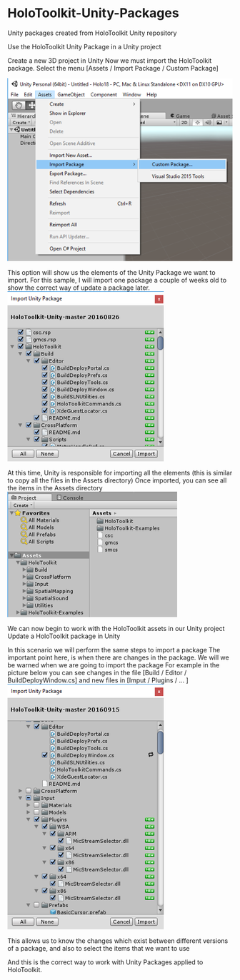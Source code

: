 # HoloToolkit-Unity-Packages
Unity packages created from HoloToolkit Unity repository

Use the HoloToolkit Unity Package in a Unity project

Create a new 3D project in Unity
Now we must import the HoloToolkit package. Select the menu [Assets / Import Package / Custom Package]

![Images/clipboard11](Images/clipboard11.png)

This option will show us the elements of the Unity Package we want to import. For this sample, I will import one package a couple of weeks old to show the correct way of update a package later.
![Images/clipboard12](Images/clipboard12.png)

At this time, Unity is responsible for importing all the elements (this is similar to copy all the files in the Assets directory)
Once imported, you can see all the items in the Assets directory
![Images/clipboard14](Images/clipboard14.png)

We can now begin to work with the HoloToolkit assets in our Unity project
Update a HoloToolkit package in Unity

In this scenario we will perform the same steps to import a package
The important point here, is when there are changes in the package. We will we be warned when we are going to import the package
For example in the picture below you can see changes in the file [Build / Editor / BuildDeployWindow.cs] and new files in [Imput / Plugins / … ]
![Images/clipboard15](Images/clipboard15.png)

This allows us to know the changes which exist between different versions of a package, and also to select the items that we want to use
 

And this is the correct way to work with Unity Packages applied to HoloToolkit.
